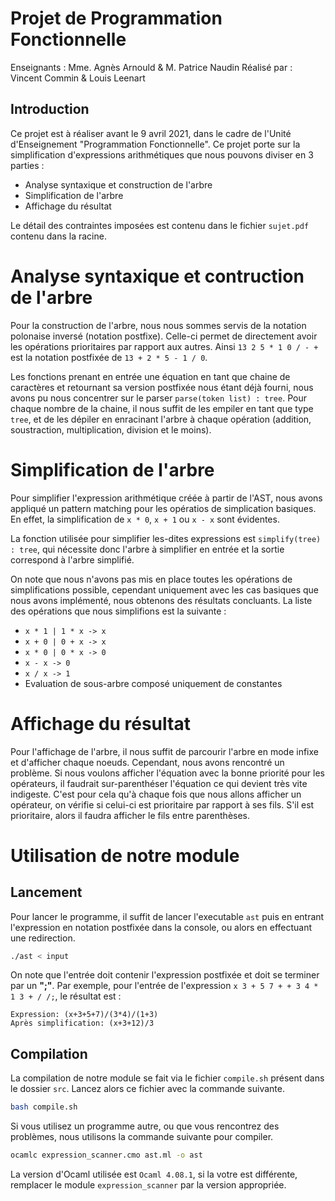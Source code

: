 # Projet de Programmation Fonctionnelle

Enseignants : Mme. Agnès Arnould & M. Patrice Naudin
Réalisé par : Vincent Commin & Louis Leenart
## Introduction

Ce projet est à réaliser avant le 9 avril 2021, dans le cadre de l'Unité d'Enseignement "Programmation Fonctionnelle". Ce projet porte sur la simplification d'expressions arithmétiques que nous pouvons diviser en 3 parties :
- Analyse syntaxique et construction de l'arbre
- Simplification de l'arbre
- Affichage du résultat

Le détail des contraintes imposées est contenu dans le fichier `sujet.pdf` contenu dans la racine.

# Analyse syntaxique et contruction de l'arbre

Pour la construction de l'arbre, nous nous sommes servis de la notation polonaise inversé (notation postfixe). Celle-ci permet de directement avoir les opérations prioritaires par rapport aux autres. Ainsi `13 2 5 * 1 0 / - +` est la notation postfixée de `13 + 2 * 5 - 1 / 0`.

Les fonctions prenant en entrée une équation en tant que chaine de caractères et retournant sa version postfixée nous étant déjà fourni, nous avons pu nous concentrer sur le parser `parse(token list) : tree`. Pour chaque nombre de la chaine, il nous suffit de les empiler en tant que type `tree`, et de les dépiler en enracinant l'arbre à chaque opération (addition, soustraction, multiplication, division et le moins).

# Simplification de l'arbre
Pour simplifier l'expression arithmétique créée à partir de l'AST, nous avons appliqué un pattern matching pour les opératios de simplication basiques. En effet, la simplification de `x * 0`, `x + 1` ou `x - x` sont évidentes.

La fonction utilisée pour simplifier les-dites expressions est `simplify(tree) : tree`, qui nécessite donc l'arbre à simplifier en entrée et la sortie correspond à l'arbre simplifié. 

On note que nous n'avons pas mis en place toutes les opérations de simplifications possible, cependant uniquement avec les cas basiques que nous avons implémenté, nous obtenons des résultats concluants. La liste des opérations que nous simplifions est la suivante :
- `x * 1 | 1 * x -> x` 
- `x + 0 | 0 + x -> x` 
- `x * 0 | 0 * x -> 0` 
- `x - x -> 0` 
- `x / x -> 1` 
- Evaluation de sous-arbre composé uniquement de constantes

# Affichage du résultat

Pour l'affichage de l'arbre, il nous suffit de parcourir l'arbre en mode infixe et d'afficher chaque noeuds. Cependant, nous avons rencontré un problème. Si nous voulons afficher l'équation avec la bonne priorité pour les opérateurs, il faudrait sur-parenthéser l'équation ce qui devient très vite indigeste. C'est pour cela qu'à chaque fois que nous allons afficher un opérateur, on vérifie si celui-ci est prioritaire par rapport à ses fils. S'il est prioritaire, alors il faudra afficher le fils entre parenthèses.

# Utilisation de notre module

## Lancement
Pour lancer le programme, il suffit de lancer l'executable `ast` puis en entrant l'expression en notation postfixée dans la console, ou alors en effectuant une redirection.
```bash
./ast < input
```
On note que l'entrée doit contenir l'expression postfixée et doit se terminer par un **";"**.
Par exemple, pour l'entrée de l'expression `x 3 + 5 7 + + 3 4 * 1 3 + / /;`, le résultat est :
```
Expression: (x+3+5+7)/(3*4)/(1+3)
Après simplification: (x+3+12)/3
```

## Compilation
La compilation de notre module se fait via le fichier `compile.sh` présent dans le dossier `src`. Lancez alors ce fichier avec la commande suivante. 
```bash
bash compile.sh
```
Si vous utilisez un programme autre, ou que vous rencontrez des problèmes, nous utilisons la commande suivante pour compiler.
```bash
ocamlc expression_scanner.cmo ast.ml -o ast
```
La version d'Ocaml utilisée est `Ocaml 4.08.1`, si la votre est différente, remplacer le module `expression_scanner` par la version appropriée.